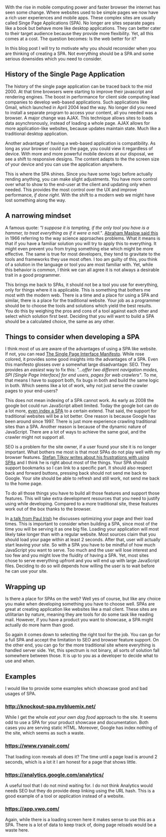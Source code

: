 [//]: # (TITLE: Single Page Application considerations)
[//]: # (DATE: 2016-09-15T08:00:00+01:00)
[//]: # (TAGS: spa, browser, javascript)

With the rise in mobile computing power and faster browser the internet has seen some change. Where websites used to be simple pages we now have a rich user experiences and mobile apps. These complex sites are usually called Singe Page Applications (SPA). No longer are sites separate pages like a book but behave more like desktop applications. They can better cater to their target audience because they provide more flexibility. Yet, all this comes at a cost. The question becomes: Is the web better for it? 

In this blog post I will try to motivate why you should reconsider when you are thinking of creating a SPA. Not everything should be a SPA and some serious downsides which you need to consider. 

## History of the Single Page Application 

The history of the single page application can be traced back to the mid 2000. At that time browsers were starting to improve their javascript and rendering engines. The boost in performance for client side computing lead companies to develop web-based applications. Such applications like Gmail, which launched in April 2004 lead the way. No longer did you need to install a separate program to access your content, all you needed was a browser. A major change was AJAX. This technique allows sites to loads data asynchronously, instead of loading a whole page. AJAX allows for more application-like websites, because updates maintain state. Much like a traditional desktop application. 

Another advantage of having a web-based application is compatibility. As long as your browser could run the page, you could view it regardless of device. With more and more powerful mobile devices at our disposal, we see a shift to responsive designs. The content adapts to the the screen size of your device and you can use the application anywhere. 

This is where the SPA shines. Since you have some logic before actually rending anything, you can make slight adjustments. You have more control over what to show to the end-user at the client and updating only when needed. This provides the most control over the UX and improve performance, *if done right*. With the shift to a modern web we might have lost something along the way. 

## A narrowing mindset 

A famous quote: *"I suppose it is tempting, if the only tool you have is a hammer, to treat everything as if it were a nail."*. [Abraham Maslow said this][gbooks-abraham] in 1966 referring to the way science approaches problems. What it means is that if you have a familiar solution you will try to apply this to everything. It might even prevent you from trying something else which might be more effective. The same is true for most developers, they tend to gravitate to the tools and frameworks they use most often. I too am guilty of this, you think of a solution in the language or tool you are most familiar with. Yet, while this behavior is common, I think we can all agree it is not always a desirable trait in a good programmer. 

This brings me back to SPAs, it should not be a tool you use for everything, only for things where it is applicable. This is something that bothers me most with the modern web. There is a time and a place for using a SPA and similar, there is a place for the traditional website. Your job as a programmer should be to choose the tools and solutions which yield the best results. You do this by weighing the pros and cons of a tool against each other and select which solution first best. Deciding that you will want to build a SPA should be a calculated choice, the same as any other. 

## Things to consider when developing a SPA 

I think most of us are aware of the advantages of using a SPA like website. If not, you can read [The Single Page Interface Manifesto][spi-manifesto]. While rose colored, it provides some good insights into the advantages of a SPA. Even this manifesto glosses over a somewhat large disadvantage: SEO. They provides an *easiest* way to fix this: *"...offer two different navigation modes, SPI [Single Page Interface] for end users, pages for web crawlers"*. To me, that means I have to support both, fix bugs in both and build the same logic in both. Which seems like a lot of work, why not just serve the crawler pages to your end-users?

This does not mean indexing of a SPA cannot work. As early as 2008 the google bot could run JavaScript albeit limited. Today the google bot can do a lot more, [even index a SPA][searchengineland-spaseo] to a certain extend. That said, the support for traditional websites will be a lot better. One reason is because Google has been around since 1997. There is just more experience crawling traditional sites than a SPA. Another reason is because of the dynamic nature of JavaScript. There are a lot of ways to achieve the same goal, and the crawler might not support all. 

SEO is a problem for the site owner, if a user found your site it is no longer important. What bothers me most is that most SPAs do not play well with my browser features. [Stefan Tilkov writes about his frustrations with using SPAs][stilkov-spa] and I think he is right about most of the things. Your SPA should support bookmarks so I can link to a specific part. It should also respect back and forward buttons, pressing back should not send me back to Google. Your site should be able to refresh and still work, not send me back to the home page. 

To do all those things you have to build all those features and support those features. This will take extra development resources that you need to justify using while developing. Compared to a more traditional site, these features work out of the box thanks to the browser. 

In [a talk from Paul Irish][youtube-paulirish] he discusses optimizing your page and their load times. This is important to consider when building a SPA, since most of the time you will be serving it as one big file. Loading your application will most likely take longer than with a regular website. Most sources claim that you should load your page within at least 2 seconds. After that, user will actually start leaving your site. So with a SPA you have to be mindful of how much JavaScript you want to serve. Too much and the user will lose interest and too few and you might love the fluidity of having a SPA. Yet, most sites chose to serve everything upfront and you will end up with large JavaScript files. Deciding to do so will depends how willing the user is to wait before he can use your site. 

## Wrapping up 

Is there a place for SPAs on the web? Well yes of course, but like any choice you make when developing something you have to choose well. SPAs are great at creating application like websites like a mail client. These sites are utilitarian by nature, meaning they are tools for do some task like reading mail. However, if you have a product you want to showcase, a SPA might actually do more harm than good. 

So again it comes down to selecting the right tool for the job. You can go for a full SPA and accept the limitation to SEO and browser feature support. On the other end, you can go for the more traditional site where everything is handled server side. Yet, this spectrum is not binary, all sorts of solution fall somewhere between those. It is up to you as a developer to decide what to use and when.

## Examples
I would like to provide some examples which showcase good and bad usages of SPA.

### http://knockout-spa.mybluemix.net/

While I get the whole *eat your own dog food* approach to the site. It seems odd to use a SPA for your product showcase and documentation. Both cases you are serving static HTML. Moreover, Google has index nothing of the site, which seems as such a waste.

### https://www.ryanair.com/

That loading icon reveals all does it? The time until a page load is around 2 seconds, which is a lot it I am honest for a page that shows little.

### https://analytics.google.com/analytics/
A useful tool that I do not mind waiting for. I do not think Analytics would needs SEO but they do provide deep linking using the URL hash. This is a good example of a tool or application instead of a website.

### https://app.vwo.com/

Again, while there is a loading screen here it makes sense to use this as a SPA. There is a lot of data to keep track of, doing page reloads would be a waste here.

[gbooks-abraham]: https://books.google.nl/books?id=3_40fK8PW6QC&lpg=PP1&pg=PT21#v=onepage&q&f=false
[spi-manifesto]: http://itsnat.sourceforge.net/php/spim/spi_manifesto_en.php
[stilkov-spa]: https://medium.com/@stilkov/why-i-hate-your-single-page-app-f08bb4ff9134#.m3skk8as1
[searchengineland-spaseo]: http://searchengineland.com/tested-googlebot-crawls-javascript-heres-learned-220157
[youtube-paulirish]: https://youtu.be/R8W_6xWphtw
